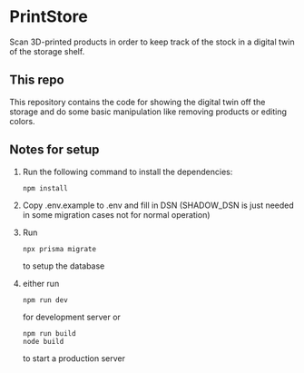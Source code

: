 # PrintStore

Scan 3D-printed products in order to keep track of the stock in a digital twin of the storage shelf.

## This repo

This repository contains the code for showing the digital twin off the storage and do some basic manipulation like removing products or editing colors.

## Notes for setup

1. Run the following command to install the dependencies:

   ```shell
   npm install
   ```

2. Copy .env.example to .env and fill in DSN (SHADOW_DSN is just needed in some migration cases not for normal operation)

3. Run

   ```shell
   npx prisma migrate
   ```

   to setup the database

4. either run
   ```shell
   npm run dev
   ```
   for development server or
   ```shell
   npm run build
   node build
   ```
   to start a production server
